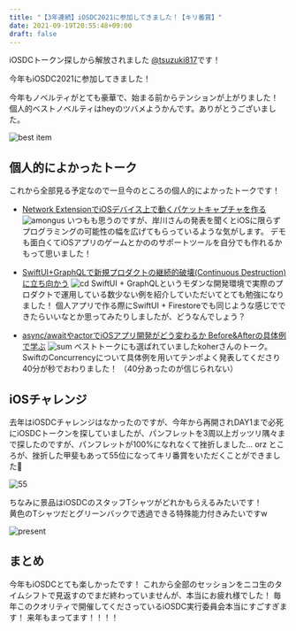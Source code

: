 ```yaml
---
title: "【3年連続】iOSDC2021に参加してきました！【キリ番賞】"
date: 2021-09-19T20:55:48+09:00
draft: false
---
```


iOSDCトークン探しから解放されました [@tsuzuki817](https://twitter.com/tsuzuki817)です！

今年もiOSDC2021に参加してきました！

今年もノベルティがとても豪華で、始まる前からテンションが上がりました！
個人的ベストノベルティはheyのツバメようかんです。ありがとうございました。

![best item](https://lh3.googleusercontent.com/pw/AM-JKLW4ll4vS51O1u103e3KJpjv-HOQlLqaVKSafXIhXUqe6gAEJup6Vj0CJk-8QDTYs2x6p8WS8foxvh-WxI4LI_LZWly3Usd1EjLEAitBghABpM4r_4d2cR9hyzn2mcxqBp3kXUenkp0MglMlZNMT7sX2=w1914-h1276-no?authuser=0)

## 個人的によかったトーク

これから全部見る予定なので一旦今のところの個人的によかったトークです！

- [Network ExtensionでiOSデバイス上で動くパケットキャプチャを作る](https://fortee.jp/iosdc-japan-2021/proposal/bd21b367-38aa-4d5f-a666-957a876de71d)
  ![amongus](https://lh3.googleusercontent.com/pw/AM-JKLWKGhn-1iFBak35iyt8rCubEjyAuXP10qv5zmUj663u2MG5LgNiEv-RQOG-pYsdPVbp-zMYJ1ows2EAmnDutUxW9DrLFLuNHHSG5BaVkLZDIrIYBPlbhaqlydgKCoE6VhzwULNpq4yAGiVjAEtEKwbfRA=w2062-h1150-no?authuser=0)
  いつもも思うのですが、岸川さんの発表を聞くとiOSに限らずプログラミングの可能性の幅を広げてもらっているような気がします。
  デモも面白くてiOSアプリのゲームとかののサポートツールを自分でも作れるかもって思いました！

- [SwiftUI+GraphQLで新規プロダクトの継続的破壊(Continuous Destruction)に立ち向かう](https://fortee.jp/iosdc-japan-2021/proposal/165b1fa0-fc5d-45d3-8035-78b145e16037)
  ![cd](https://lh3.googleusercontent.com/pw/AM-JKLXPzoUscxlaA6RVBrU4LpC-nepBtmIKsmes0E0PbnMvs2FXPa9f57gotf5C7KT5DvBixtl39xl8_hTwZ1qg6C-MbERpxc-F-Vl08neFcB4y3okifV-3eGIjVtXJ1egFgiwDXTob44tGRObAGfuTjiAxIg=w2128-h1020-no?authuser=0)
  SwiftUI + GraphQLというモダンな開発環境で実際のプロダクトで運用している数少ない例を紹介していただいてとても勉強になりました！
  個人アプリで作る際にSwiftUI + Firestoreでも同じような感じでできたらいいなとか思ってみたりしましたが、どうなんでしょう？

- [async/awaitやactorでiOSアプリ開発がどう変わるか Before&Afterの具体例で学ぶ](https://fortee.jp/iosdc-japan-2021/proposal/19c076c3-18cb-4d04-9e9d-59cc02220538)
  ![sum](https://lh3.googleusercontent.com/pw/AM-JKLXsTw5qxQencJmcSh3GOl9KnRANk2ZDmxh5Pnv84G7L08B0QRxji3bZLw9RXqD8dddUzDfhHB2VdI66a9oBuWDLz0bNM1WKhBpkTM0I0mbyMYVx7NbDf-7wyPwDcD0V6hanRQQQdklZGLx4bZturb2YtQ=w1570-h650-no?authuser=0)
  ベストトークにも選ばれていましたkoherさんのトーク。
  SwiftのConcurrencyについて具体例を用いてテンポよく発表してくださり40分が秒でおわりました！
  （40分あったのが信じられない）

## iOSチャレンジ

去年はiOSDCチャレンジはなかったのですが、今年から再開されDAY1まで必死にiOSDCトークンを探していましたが、パンフレットを3周以上ガッツリ隅々まで探したのですが、パンフレットが100%になれなくて挫折しました... orz
ところが、挫折した甲斐もあって55位になってキリ番賞をいただくことができました🎉

![55](https://lh3.googleusercontent.com/pw/AM-JKLUUDKjgUhR5ArHFJYQSlMpxXwqs7UTAPWRl6RnOA-bW0ooR9ZczE8mRBwx3Y0aZPQttOGUVCbLyT0Ly5DuOAT-kz4PUxVBm6isbUsrxv78f-iaBlmna3CZWMy5fpJ41jpCNxkmZ6WTkOwP24aArVuVItQ=w1828-h1028-no?authuser=0)

ちなみに景品はiOSDCのスタッフTシャツがどれかもらえるみたいです！  
黄色のTシャツだとグリーンバックで透過できる特殊能力付きみたいですw

![present](https://lh3.googleusercontent.com/pw/AM-JKLXaqQSDUp_mSUowKFVf4WQRSk_hkimFmyUP4VHKA60opV5q_FstJQkTcErG-dSyt1rQrjVeZNr3n1qSMsTAXtmaNHvvlgNzvwFJfFiPWpQ2IiKCfYWfQAK3f1arZ4auP5BjrxKSN8jE2QmPjYXnkYngPg=w1500-h1050-no?authuser=0)

## まとめ
今年もiOSDCとても楽しかったです！
これから全部のセッションをニコ生のタイムシフトで見返すのでまだ終わっていませんが、本当にお疲れ様でした！
毎年このクオリティで開催してくださっているiOSDC実行委員会本当にすごすぎます！
来年もまってます！！！！